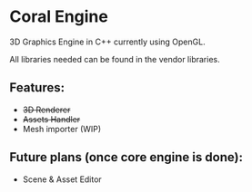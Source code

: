 # Coral Engine
3D Graphics Engine in C++ currently using OpenGL.

All libraries needed can be found in the vendor libraries.

## Features:
- ~~3D Renderer~~
- ~~Assets Handler~~
- Mesh importer (WIP)

## Future plans (once core engine is done):
- Scene & Asset Editor
